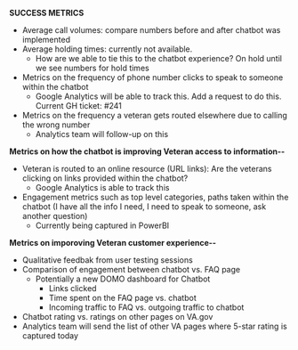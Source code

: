 **SUCCESS METRICS**
- Average call volumes: compare numbers before and after chatbot was implemented 
- Average holding times: currently not available. 
  - How are we able to tie this to the chatbot experience? On hold until we see numbers for hold times 
- Metrics on the frequency of phone number clicks to speak to someone within the chatbot
  - Google Analytics will be able to track this. Add a request to do this. Current GH ticket: #241
- Metrics on the frequency a veteran gets routed elsewhere due to calling the wrong number
  - Analytics team will follow-up on this 
  
**Metrics on how the chatbot is improving Veteran access to information--**
- Veteran is routed to an online resource (URL links): Are the veterans clicking on links provided within the chatbot?
  - Google Analytics is able to track this 
- Engagement metrics such as top level categories, paths taken within the chatbot 
(I have all the info I need, I need to speak to someone, ask another question)
  - Currently being captured in PowerBI 
  
**Metrics on imporoving Veteran customer experience--**
- Qualitative feedbak from user testing sessions 
- Comparison of engagement between chatbot vs. FAQ page
  - Potentially a new DOMO dashboard for Chatbot
    - Links clicked
    - Time spent on the FAQ page vs. chatbot 
    - Incoming traffic to FAQ vs. outgoing traffic to chatbot
 - Chatbot rating vs. ratings on other pages on VA.gov 
  - Analytics team will send the list of other VA pages where 5-star rating is captured today
